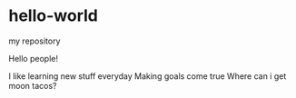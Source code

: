 # hello-world
my repository

Hello people!

I like learning new stuff everyday
Making goals come true
Where can i get moon tacos?
